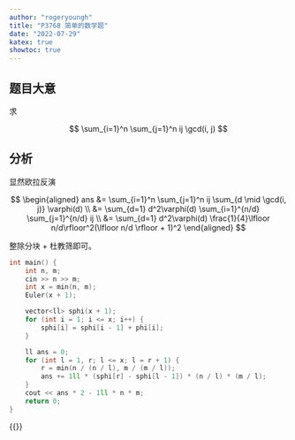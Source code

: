 ```yaml
---
author: "rogeryoungh"
title: "P3768 简单的数学题"
date: "2022-07-29"
katex: true
showtoc: true
---
```


## 题目大意

求

$$
\sum_{i=1}^n \sum_{j=1}^n ij \gcd(i, j)
$$

## 分析

显然欧拉反演

$$
\begin{aligned}
ans &= \sum_{i=1}^n \sum_{j=1}^n ij \sum_{d \mid \gcd(i, j)} \varphi(d) \\
&= \sum_{d=1} d^2\varphi(d) \sum_{i=1}^{n/d} \sum_{j=1}^{n/d} ij \\
&= \sum_{d=1} d^2\varphi(d) \frac{1}{4}\lfloor n/d\rfloor^2(\lfloor n/d \rfloor + 1)^2
\end{aligned}
$$


整除分块 + 杜教筛即可。

```cpp
int main() {
	int n, m;
	cin >> n >> m;
	int x = min(n, m);
	Euler(x + 1);

	vector<ll> sphi(x + 1);
	for (int i = 1; i <= x; i++) {
		sphi[i] = sphi[i - 1] + phi[i];
	}

	ll ans = 0;
	for (int l = 1, r; l <= x; l = r + 1) {
		r = min(n / (n / l), m / (m / l));
		ans += 1ll * (sphi[r] - sphi[l - 1]) * (n / l) * (m / l);
	}
	cout << ans * 2 - 1ll * n * m;
	return 0;
}
```

{{<full-code url="Luogu/3x/P3768.cpp">}}
